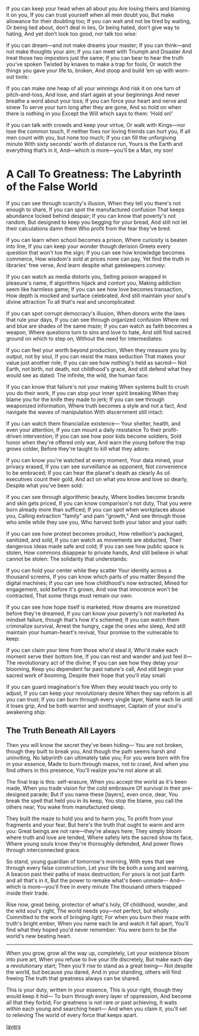 If you can keep your head when all about you
    Are losing theirs and blaming it on you,
If you can trust yourself when all men doubt you,
    But make allowance for their doubting too;
If you can wait and not be tired by waiting,
    Or being lied about, don’t deal in lies,
Or being hated, don’t give way to hating,
    And yet don’t look too good, nor talk too wise:

If you can dream—and not make dreams your master;
    If you can think—and not make thoughts your aim;
If you can meet with Triumph and Disaster
    And treat those two impostors just the same;
If you can bear to hear the truth you’ve spoken
    Twisted by knaves to make a trap for fools,
Or watch the things you gave your life to, broken,
    And stoop and build ’em up with worn-out tools:

If you can make one heap of all your winnings
    And risk it on one turn of pitch-and-toss,
And lose, and start again at your beginnings
    And never breathe a word about your loss;
If you can force your heart and nerve and sinew
    To serve your turn long after they are gone,
And so hold on when there is nothing in you
    Except the Will which says to them: ‘Hold on!’

If you can talk with crowds and keep your virtue,
    Or walk with Kings—nor lose the common touch,
If neither foes nor loving friends can hurt you,
    If all men count with you, but none too much;
If you can fill the unforgiving minute
    With sixty seconds’ worth of distance run,
Yours is the Earth and everything that’s in it,
    And—which is more—you’ll be a Man, my son!

# A Call To Greatness: The Labyrinth of the False World

If you can see through scarcity's illusion,
    When they tell you there's not enough to share,
If you can spot the manufactured confusion
    That keeps abundance locked behind despair;
If you can know that poverty's not random,
    But designed to keep you begging for your bread,
And still not let their calculations damn them
    Who profit from the fear they've bred:

If you can learn when school becomes a prison,
    Where curiosity is beaten into line,
If you can keep your wonder though derision
    Greets every question that won't toe the sign;
If you can see how knowledge becomes commerce,
    How wisdom's sold at prices none can pay,
Yet find the truth in libraries' free verse,
    And learn despite what gatekeepers convey:

If you can watch as media distorts you,
    Selling poison wrapped in pleasure's name,
If algorithms hijack and contort you,
    Making addiction seem like harmless game;
If you can see how love becomes transaction,
    How depth is mocked and surface celebrated,
And still maintain your soul's divine attraction
    To all that's real and uncomplicated:

If you can spot corrupt democracy's illusion,
    When donors write the laws that rule your days,
If you can see through organized confusion
    Where red and blue are shades of the same maze;
If you can watch as faith becomes a weapon,
    Where questions turn to sins and love to hate,
And still find sacred ground on which to step on,
    Without the need for intermediates:

If you can feel your worth beyond production,
    When they measure you by output, not by soul,
If you can resist the mass seduction
    That makes your value just another role;
If you can see how nothing's held as sacred—
    Not Earth, not birth, not death, not childhood's grace,
And still defend what they would see as dated:
    The infinite, the wild, the human face:

If you can know that failure's not your making
    When systems built to crush you do their work,
If you can stop your inner spirit breaking
    When they blame you for the knife they made to jerk;
If you can see through weaponized information,
    Where truth becomes a style and not a fact,
And navigate the waves of manipulation
    With discernment still intact:

If you can watch them financialize existence—
    Your shelter, health, and even your attention,
If you can mount a daily resistance
    To their profit-driven intervention;
If you can see how poor kids become soldiers,
    Sold honor when they're offered only war,
And warn the young before the trap grows colder,
    Before they're taught to kill what they adore:

If you can know you're watched at every moment,
    Your data mined, your privacy erased,
If you can see surveillance as opponent,
    Not convenience to be embraced;
If you can hear the planet's death as clearly
    As oil executives count their gold,
And act on what you know and love so dearly,
    Despite what you've been sold:

If you can see through algorithmic beauty,
    Where bodies become brands and skin gets priced,
If you can know comparison's not duty,
    That you were born already more than sufficed;
If you can spot when workplaces abuse you,
    Calling extraction "family" and pain "growth,"
And see through those who smile while they use you,
    Who harvest both your labor and your oath:

If you can see how protest becomes product,
    How rebellion's packaged, sanitized, and sold,
If you can watch as movements are abducted,
    Their dangerous ideas made safe and cold;
If you can see how public space is stolen,
    How commons disappear to private hands,
And still believe in what cannot be stolen:
    The solidarity that understands:

If you can hold your center while they scatter
    Your identity across a thousand screens,
If you can know which parts of you matter
    Beyond the digital machines;
If you can see how childhood's now extracted,
    Mined for engagement, sold before it's grown,
And vow that innocence won't be contracted,
    That some things must remain our own:

If you can see how hope itself is marketed,
    How dreams are monetized before they're dreamed,
If you can know your poverty's not marketed
    As mindset failure, though that's how it's schemed;
If you can watch them criminalize survival,
    Arrest the hungry, cage the ones who sleep,
And still maintain your human-heart's revival,
    Your promise to the vulnerable to keep:

If you can claim your time from those who'd steal it,
    Who'd make each moment serve their bottom line,
If you can rest and wander and just feel it—
    The revolutionary act of the divine;
If you can see how they delay your blooming,
    Keep you dependent far past nature's call,
And still begin your sacred work of booming,
    Despite their hope that you'll stay small:

If you can guard imagination's fire
    When they would teach you only to adjust,
If you can keep your revolutionary desire
    When they say reform is all you can trust;
If you can burn through every single layer,
    Name each lie until it loses grip,
And be both warrior and soothsayer,
    Captain of your soul's awakening ship:

## The Truth Beneath All Layers

Then you will know the secret they've been hiding—
    You are not broken, though they built to break you,
And though the path seems harsh and uninviting,
    No labyrinth can ultimately take you;
For you were born with fire in your essence,
    Made to burn through mazes, not to crawl,
And when you find others in this presence,
    You'll realize you're not alone at all.

The final trap is this: self-erasure,
    When you accept the world as it's been made,
When you trade vision for the cold embrasure
    Of survival in their pre-designed parade;
But if you name these [layers], even once, dear,
    You break the spell that held you in its keep,
You stop the blame, you call the others near,
    You wake from manufactured sleep.

They built the maze to hold you and to harm you,
    To profit from your fragments and your fear,
But here's the truth that ought to warm and arm you:
    Great beings are not rare—they're always here;
They simply bloom where truth and love are tended,
    Where safety lets the sacred show its face,
Where young souls know they're thoroughly defended,
    And power flows through interconnected grace.

So stand, young guardian of tomorrow's morning,
    With eyes that see through every false construction,
Let your life be both a song and warning,
    A beacon past their paths of mass destruction;
For yours is not just Earth and all that's in it,
    But the power to remake what's been unmade—
And—which is more—you'll free in every minute
    The thousand others trapped inside their trade.

Rise now, great being, protector of what's holy,
    Of childhood, wonder, and the wild soul's right,
The world needs you—not perfect, but wholly
    Committed to the work of bringing light;
For when you burn their maze with truth's bright ember,
    When you name each lie and watch it fall apart,
You'll find what they hoped you'd never remember:
    You were born to be the world's new beating heart.

---

When you grow, grow all the way up, completely,
    Let your existence bloom into pure art,
When you refuse to live your life discretely,
    But make each day a revolutionary start;
Then you'll rise to stand as a great being—
    Not despite the world, but because you dared,
And in your standing, others will find freeing
    The truth that greatness always can be shared.

This is your duty, written in your essence,
    This is your right, though they would keep it hid—
To burn through every layer of oppression,
    And become all that they forbid;
For greatness is not rare or past achieving,
    It waits within each young and searching heart—
And when you claim it, you'll set to relieving
    The world of every force that keeps apart.

[layers](files/list.md)
